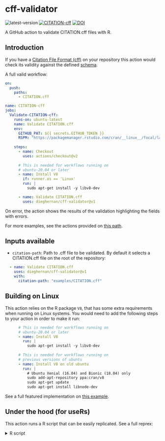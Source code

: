 # cff-validator

![latest-version](https://img.shields.io/github/v/release/dieghernan/cff-validator) [![CITATION-cff](https://github.com/dieghernan/cff-validator/actions/workflows/cff-validator.yml/badge.svg)](https://github.com/dieghernan/cff-validator/actions/workflows/cff-validator.yml)
[![DOI](https://zenodo.org/badge/DOI/10.5281/zenodo.5348444.svg)](https://doi.org/10.5281/zenodo.5348444)

A GitHub action to validate CITATION.cff files with R.

## Introduction

If you have a [Citation File Format (cff)](https://citation-file-format.github.io) on your repository this action would check its validity against the defined [schema](https://github.com/citation-file-format/citation-file-format/blob/main/schema-guide.md).

A full valid workflow:

``` yaml
on:
  push:
    paths:
      - CITATION.cff

name: CITATION-cff
jobs:
  Validate-CITATION-cff:
    runs-on: ubuntu-latest
    name: Validate CITATION.cff
    env:
      GITHUB_PAT: ${{ secrets.GITHUB_TOKEN }}
      RSPM: "https://packagemanager.rstudio.com/cran/__linux__/focal/latest"
      
    steps:
      - name: Checkout
        uses: actions/checkout@v2
        
      # This is needed for workflows running on
      # ubuntu-20.04 or later
      - name: Install V8 
        if: runner.os == 'Linux'
        run: |
          sudo apt-get install -y libv8-dev

      - name: Validate CITATION.cff
        uses: dieghernan/cff-validator@v1
```

On error, the action shows the results of the validation highlighting the fields with errors.

For more examples, see the actions provided on [this path](https://github.com/dieghernan/cff-validator/tree/main/.github/workflows).

## Inputs available

-   `citation-path`: Path to .cff file to be validated. By default it selects a CITATION.cff file on the root of the repository:

``` yaml
  - name: Validate CITATION.cff
    uses: dieghernan/cff-validator@v1
    with:
      citation-path: "examples/CITATION.cff"
```

## Building on Linux

This action relies on the R package `V8`, that has some extra requirements when running on Linux systems. You would need to add the following steps to your action in order to make it run:

``` yaml
      # This is needed for workflows running on
      # ubuntu-20.04 or later
      - name: Install V8 
        run: |
          sudo apt-get install -y libv8-dev
          
      # This is needed for workflows running on
      # previous versions of ubuntu
      - name: Install V8 on old ubuntu
        run: |
          # Ubuntu Xenial (16.04) and Bionic (18.04) only
          sudo add-apt-repository ppa:cran/v8
          sudo apt-get update
          sudo apt-get install libnode-dev
```

See a full featured implementation on [this example](https://github.com/dieghernan/cff-validator/blob/main/.github/workflows/cff-validator-full-matrix.yml).

## Under the hood (for useRs)

This action runs a R script that can be easily replicated. See a full reprex:

<details><summary>R script</summary>

``` r
# Libraries
install.packages(c("yaml","jsonlite", "jsonvalidate"))

cit_path <- "CITATION.cff"

citfile <- yaml::read_yaml(cit_path)
# All elements to character
citfile <- rapply(citfile, function(x) as.character(x), how = "replace")

# Convert to json
cit_temp <- tempfile(fileext = ".json")
jsonlite::write_json(citfile, cit_temp, pretty = TRUE)

# Manage brackets
citfile_clean <- readLines(cit_temp)

# Search brackets to keep
# Keep ending and starting
keep_lines <- grep('", "', citfile_clean)
keep_lines <- c(keep_lines, grep("\\[$", citfile_clean))
keep_lines <- c(keep_lines, grep(" \\],", citfile_clean))
keep_lines <- c(keep_lines, grep(" \\]$", citfile_clean))
keep_lines <- sort(unique(keep_lines))

if (all(keep_lines > 0)) {
  keep_string <- citfile_clean[keep_lines]
  citfile_clean[keep_lines] <- ""
}
# Remove rest of brackets
citfile_clean <- gsub('["', '"', citfile_clean, fixed = TRUE)
citfile_clean <- gsub('"]', '"', citfile_clean, fixed = TRUE)

if (all(keep_lines > 0)) {
  # Add "good" brackets back
  citfile_clean[keep_lines] <- keep_string
}

writeLines(citfile_clean, cit_temp)

# Download latest scheme
schema_temp <- tempfile("schema", fileext = ".json")
download.file("https://raw.githubusercontent.com/citation-file-format/citation-file-format/main/schema.json",
  schema_temp,
  mode = "wb", quiet = TRUE
)

# Validate
result <- jsonvalidate::json_validate(cit_temp,
  schema_temp,
  verbose = TRUE
)
# Results
message("------\n")

if (result == FALSE) {
  print(attributes(result)$errors)
  message("\n")
  stop(cit_path, " file no valid")
} else {
  message(cit_path, " is valid")
}
```

</details>

